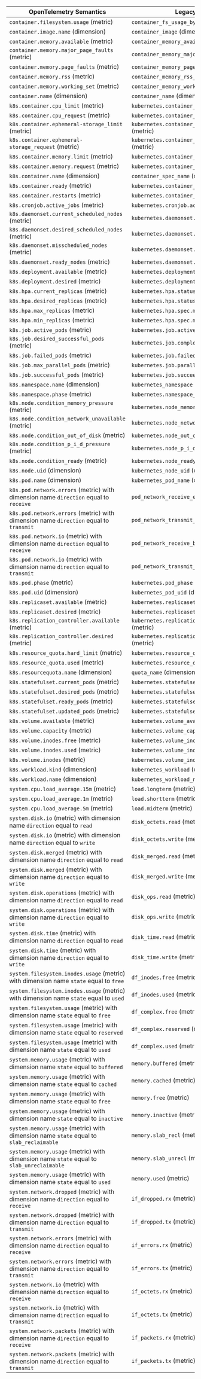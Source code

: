 | **OpenTelemetry Semantics**                                                              | **Legacy Semantics**                                      |
|------------------------------------------------------------------------------------------|-----------------------------------------------------------|
| `container.filesystem.usage` (metric)                                                    | `container_fs_usage_bytes` (metric)                       |
| `container.image.name` (dimension)                                                       | `container_image` (dimension)                             |
| `container.memory.available` (metric)                                                    | `container_memory_available_bytes` (metric)               |
| `container.memory.major_page_faults` (metric)                                            | `container_memory_major_page_faults` (metric)             |
| `container.memory.page_faults` (metric)                                                  | `container_memory_page_faults` (metric)                   |
| `container.memory.rss` (metric)                                                          | `container_memory_rss_bytes` (metric)                     |
| `container.memory.working_set` (metric)                                                  | `container_memory_working_set_bytes` (metric)             |
| `container.name` (dimension)                                                             | `container_name` (dimension)                              |
| `k8s.container.cpu_limit` (metric)                                                       | `kubernetes.container_cpu_limit` (metric)                 |
| `k8s.container.cpu_request` (metric)                                                     | `kubernetes.container_cpu_request` (metric)               |
| `k8s.container.ephemeral-storage_limit` (metric)                                         | `kubernetes.container_ephemeral_storage_limit` (metric)   |
| `k8s.container.ephemeral-storage_request` (metric)                                       | `kubernetes.container_ephemeral_storage_request` (metric) |
| `k8s.container.memory.limit` (metric)                                                    | `kubernetes.container_memory_limit` (metric)              |
| `k8s.container.memory.request` (metric)                                                  | `kubernetes.container_memory_request` (metric)            |
| `k8s.container.name` (dimension)                                                         | `container_spec_name` (dimension)                         |
| `k8s.container.ready` (metric)                                                           | `kubernetes.container_ready` (metric)                     |
| `k8s.container.restarts` (metric)                                                        | `kubernetes.container_restart_count` (metric)             |
| `k8s.cronjob.active_jobs` (metric)                                                       | `kubernetes.cronjob.active` (metric)                      |
| `k8s.daemonset.current_scheduled_nodes` (metric)                                         | `kubernetes.daemonset.current_scheduled` (metric)         |
| `k8s.daemonset.desired_scheduled_nodes` (metric)                                         | `kubernetes.daemonset.desired_scheduled` (metric)         |
| `k8s.daemonset.misscheduled_nodes` (metric)                                              | `kubernetes.daemonset.misscheduled` (metric)              |
| `k8s.daemonset.ready_nodes` (metric)                                                     | `kubernetes.daemonset.ready` (metric)                     |
| `k8s.deployment.available` (metric)                                                      | `kubernetes.deployment.available` (metric)                |
| `k8s.deployment.desired` (metric)                                                        | `kubernetes.deployment.desired` (metric)                  |
| `k8s.hpa.current_replicas` (metric)                                                      | `kubernetes.hpa.status.current_replicas` (metric)         |
| `k8s.hpa.desired_replicas` (metric)                                                      | `kubernetes.hpa.status.desired_replicas` (metric)         |
| `k8s.hpa.max_replicas` (metric)                                                          | `kubernetes.hpa.spec.max_replicas` (metric)               |
| `k8s.hpa.min_replicas` (metric)                                                          | `kubernetes.hpa.spec.min_replicas` (metric)               |
| `k8s.job.active_pods` (metric)                                                           | `kubernetes.job.active` (metric)                          |
| `k8s.job.desired_successful_pods` (metric)                                               | `kubernetes.job.completions` (metric)                     |
| `k8s.job.failed_pods` (metric)                                                           | `kubernetes.job.failed` (metric)                          |
| `k8s.job.max_parallel_pods` (metric)                                                     | `kubernetes.job.parallelism` (metric)                     |
| `k8s.job.successful_pods` (metric)                                                       | `kubernetes.job.succeeded` (metric)                       |
| `k8s.namespace.name` (dimension)                                                         | `kubernetes_namespace` (dimension)                        |
| `k8s.namespace.phase` (metric)                                                           | `kubernetes.namespace_phase` (metric)                     |
| `k8s.node.condition_memory_pressure` (metric)                                            | `kubernetes.node_memory_pressure` (metric)                |
| `k8s.node.condition_network_unavailable` (metric)                                        | `kubernetes.node_network_unavailable` (metric)            |
| `k8s.node.condition_out_of_disk` (metric)                                                | `kubernetes.node_out_of_disk` (metric)                    |
| `k8s.node.condition_p_i_d_pressure` (metric)                                             | `kubernetes.node_p_i_d_pressure` (metric)                 |
| `k8s.node.condition_ready` (metric)                                                      | `kubernetes.node_ready` (metric)                          |
| `k8s.node.uid` (dimension)                                                               | `kubernetes_node_uid` (dimension)                         |
| `k8s.pod.name` (dimension)                                                               | `kubernetes_pod_name` (dimension)                         |
| `k8s.pod.network.errors` (metric) with dimension name `direction` equal to `receive`     | `pod_network_receive_errors_total` (metric)               |
| `k8s.pod.network.errors` (metric) with dimension name `direction` equal to `transmit`    | `pod_network_transmit_errors_total` (metric)              |
| `k8s.pod.network.io` (metric) with dimension name `direction` equal to `receive`         | `pod_network_receive_bytes_total` (metric)                |
| `k8s.pod.network.io` (metric) with dimension name `direction` equal to `transmit`        | `pod_network_transmit_bytes_total` (metric)               |
| `k8s.pod.phase` (metric)                                                                 | `kubernetes.pod_phase` (metric)                           |
| `k8s.pod.uid` (dimension)                                                                | `kubernetes_pod_uid` (dimension)                          |
| `k8s.replicaset.available` (metric)                                                      | `kubernetes.replicaset.available` (metric)                |
| `k8s.replicaset.desired` (metric)                                                        | `kubernetes.replicaset.desired` (metric)                  |
| `k8s.replication_controller.available` (metric)                                          | `kubernetes.replication_controller.available` (metric)    |
| `k8s.replication_controller.desired` (metric)                                            | `kubernetes.replication_controller.desired` (metric)      |
| `k8s.resource_quota.hard_limit` (metric)                                                 | `kubernetes.resource_quota_hard` (metric)                 |
| `k8s.resource_quota.used` (metric)                                                       | `kubernetes.resource_quota_used` (metric)                 |
| `k8s.resourcequota.name` (dimension)                                                     | `quota_name` (dimension)                                  |
| `k8s.statefulset.current_pods` (metric)                                                  | `kubernetes.statefulset.current` (metric)                 |
| `k8s.statefulset.desired_pods` (metric)                                                  | `kubernetes.statefulset.desired` (metric)                 |
| `k8s.statefulset.ready_pods` (metric)                                                    | `kubernetes.statefulset.ready` (metric)                   |
| `k8s.statefulset.updated_pods` (metric)                                                  | `kubernetes.statefulset.updated` (metric)                 |
| `k8s.volume.available` (metric)                                                          | `kubernetes.volume_available_bytes` (metric)              |
| `k8s.volume.capacity` (metric)                                                           | `kubernetes.volume_capacity_bytes` (metric)               |
| `k8s.volume.inodes.free` (metric)                                                        | `kubernetes.volume_inodes_free` (metric)                  |
| `k8s.volume.inodes.used` (metric)                                                        | `kubernetes.volume_inodes_used` (metric)                  |
| `k8s.volume.inodes` (metric)                                                             | `kubernetes.volume_inodes` (metric)                       |
| `k8s.workload.kind` (dimension)                                                          | `kubernetes_workload` (dimension)                         |
| `k8s.workload.name` (dimension)                                                          | `kubernetes_workload_name` (dimension)                    |
| `system.cpu.load_average.15m` (metric)                                                   | `load.longterm` (metric)                                  |
| `system.cpu.load_average.1m` (metric)                                                    | `load.shortterm` (metric)                                 |
| `system.cpu.load_average.5m` (metric)                                                    | `load.midterm` (metric)                                   |
| `system.disk.io` (metric) with dimension name `direction` equal to `read`                | `disk_octets.read` (metric)                               |
| `system.disk.io` (metric) with dimension name `direction` equal to `write`               | `disk_octets.write` (metric)                              |
| `system.disk.merged` (metric) with dimension name `direction` equal to `read`            | `disk_merged.read` (metric)                               |
| `system.disk.merged` (metric) with dimension name `direction` equal to `write`           | `disk_merged.write` (metric)                              |
| `system.disk.operations` (metric) with dimension name `direction` equal to `read`        | `disk_ops.read` (metric)                                  |
| `system.disk.operations` (metric) with dimension name `direction` equal to `write`       | `disk_ops.write` (metric)                                 |
| `system.disk.time` (metric) with dimension name `direction` equal to `read`              | `disk_time.read` (metric)                                 |
| `system.disk.time` (metric) with dimension name `direction` equal to `write`             | `disk_time.write` (metric)                                |
| `system.filesystem.inodes.usage` (metric) with dimension name `state` equal to `free`    | `df_inodes.free` (metric)                                 |
| `system.filesystem.inodes.usage` (metric) with dimension name `state` equal to `used`    | `df_inodes.used` (metric)                                 |
| `system.filesystem.usage` (metric) with dimension name `state` equal to `free`           | `df_complex.free` (metric)                                |
| `system.filesystem.usage` (metric) with dimension name `state` equal to `reserved`       | `df_complex.reserved` (metric)                            |
| `system.filesystem.usage` (metric) with dimension name `state` equal to `used`           | `df_complex.used` (metric)                                |
| `system.memory.usage` (metric) with dimension name `state` equal to `buffered`           | `memory.buffered` (metric)                                |
| `system.memory.usage` (metric) with dimension name `state` equal to `cached`             | `memory.cached` (metric)                                  |
| `system.memory.usage` (metric) with dimension name `state` equal to `free`               | `memory.free` (metric)                                    |
| `system.memory.usage` (metric) with dimension name `state` equal to `inactive`           | `memory.inactive` (metric)                                |
| `system.memory.usage` (metric) with dimension name `state` equal to `slab_reclaimable`   | `memory.slab_recl` (metric)                               |
| `system.memory.usage` (metric) with dimension name `state` equal to `slab_unreclaimable` | `memory.slab_unrecl` (metric)                             |
| `system.memory.usage` (metric) with dimension name `state` equal to `used`               | `memory.used` (metric)                                    |
| `system.network.dropped` (metric) with dimension name `direction` equal to `receive`     | `if_dropped.rx` (metric)                                  |
| `system.network.dropped` (metric) with dimension name `direction` equal to `transmit`    | `if_dropped.tx` (metric)                                  |
| `system.network.errors` (metric) with dimension name `direction` equal to `receive`      | `if_errors.rx` (metric)                                   |
| `system.network.errors` (metric) with dimension name `direction` equal to `transmit`     | `if_errors.tx` (metric)                                   |
| `system.network.io` (metric) with dimension name `direction` equal to `receive`          | `if_octets.rx` (metric)                                   |
| `system.network.io` (metric) with dimension name `direction` equal to `transmit`         | `if_octets.tx` (metric)                                   |
| `system.network.packets` (metric) with dimension name `direction` equal to `receive`     | `if_packets.rx` (metric)                                  |
| `system.network.packets` (metric) with dimension name `direction` equal to `transmit`    | `if_packets.tx` (metric)                                  |
